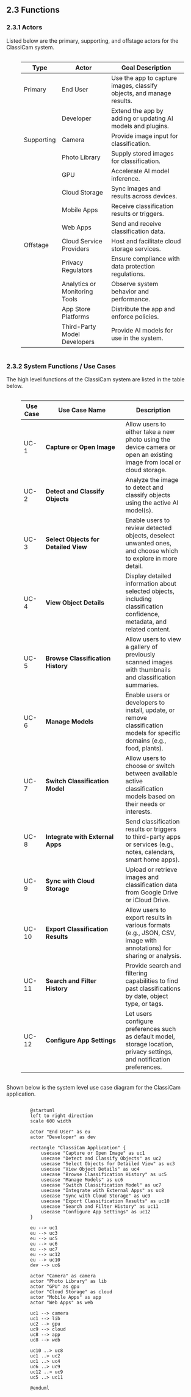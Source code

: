 ## 2.3 Functions

### 2.3.1 Actors
Listed below are the primary, supporting, and offstage actors for the ClassiCam system.

<div style="display: flex; justify-content: center;"><div style="font-size: 0.9em; max-width:85%; line-height:1.4">

| Type       | Actor                         | Goal Description                                                     |
| ---------- | ----------------------------- | -------------------------------------------------------------------- |
| Primary    | End User                      | Use the app to capture images, classify objects, and manage results. |
|            | Developer                     | Extend the app by adding or updating AI models and plugins.          |
| Supporting | Camera                        | Provide image input for classification.                              |
|            | Photo Library                 | Supply stored images for classification.                             |
|            | GPU                           | Accelerate AI model inference.                                       |
|            | Cloud Storage                 | Sync images and results across devices.                              |
|            | Mobile Apps                   | Receive classification results or triggers.                          |
|            | Web Apps                      | Send and receive classification data.                                |
| Offstage   | Cloud Service Providers       | Host and facilitate cloud storage services.                          |
|            | Privacy Regulators            | Ensure compliance with data protection regulations.                  |
|            | Analytics or Monitoring Tools | Observe system behavior and performance.                             |
|            | App Store Platforms           | Distribute the app and enforce policies.                             |
|            | Third-Party Model Developers  | Provide AI models for use in the system.                             |

</div></div>


### 2.3.2 System Functions / Use Cases
The high level functions of the ClassiCam system are listed in the table below.

<div style="display: flex; justify-content: center;"><div style="font-size: 0.9em; max-width:85%; line-height:1.4">

| Use Case | <div style="width:190px;">Use Case Name</div>  | Description                                                                                                                   |
| -------- | ---------------------------------------------- | ----------------------------------------------------------------------------------------------------------------------------- |
| UC-1     | **Capture or Open Image**                      | Allow users to either take a new photo using the device camera or open an existing image from local or cloud storage.         |
| UC-2     | **Detect and Classify Objects**                | Analyze the image to detect and classify objects using the active AI model(s).                                                |
| UC-3     | **Select Objects for Detailed View**           | Enable users to review detected objects, deselect unwanted ones, and choose which to explore in more detail.                  |
| UC-4     | **View Object Details**                        | Display detailed information about selected objects, including classification confidence, metadata, and related content.      |
| UC-5     | **Browse Classification History**              | Allow users to view a gallery of previously scanned images with thumbnails and classification summaries.                      |
| UC-6     | **Manage Models**                              | Enable users or developers to install, update, or remove classification models for specific domains (e.g., food, plants).     |
| UC-7     | **Switch Classification Model**                | Allow users to choose or switch between available active classification models based on their needs or interests.             |
| UC-8     | **Integrate with External Apps**               | Send classification results or triggers to third-party apps or services (e.g., notes, calendars, smart home apps).            |
| UC-9     | **Sync with Cloud Storage**                    | Upload or retrieve images and classification data from Google Drive or iCloud Drive.                                          |
| UC-10    | **Export Classification Results**              | Allow users to export results in various formats (e.g., JSON, CSV, image with annotations) for sharing or analysis.           |
| UC-11    | **Search and Filter History**                  | Provide search and filtering capabilities to find past classifications by date, object type, or tags.                         |
| UC-12    | **Configure App Settings**                     | Let users configure preferences such as default model, storage location, privacy settings, and notification preferences.      |

</div></div>

<p>

Shown below is the system level use case diagram for the ClassiCam application.

<div style="display: flex; justify-content: center;"><div style="max-width:800px">

```puml
@startuml
left to right direction
scale 600 width

actor "End User" as eu
actor "Developer" as dev

rectangle "ClassiCam Application" {
    usecase "Capture or Open Image" as uc1
    usecase "Detect and Classify Objects" as uc2
    usecase "Select Objects for Detailed View" as uc3
    usecase "View Object Details" as uc4
    usecase "Browse Classification History" as uc5
    usecase "Manage Models" as uc6
    usecase "Switch Classification Model" as uc7
    usecase "Integrate with External Apps" as uc8
    usecase "Sync with Cloud Storage" as uc9
    usecase "Export Classification Results" as uc10
    usecase "Search and Filter History" as uc11
    usecase "Configure App Settings" as uc12
}

eu --> uc1
eu --> uc3
eu --> uc5
eu --> uc6
eu --> uc7
eu --> uc12
eu --> uc10
dev --> uc6

actor "Camera" as camera
actor "Photo Library" as lib
actor "GPU" as gpu
actor "Cloud Storage" as cloud
actor "Mobile Apps" as app
actor "Web Apps" as web

uc1 --> camera
uc1 --> lib
uc2 --> gpu
uc9 --> cloud
uc8 --> app
uc8 --> web

uc10 ..> uc8
uc1 ..> uc2
uc1 ..> uc4
uc6 ..> uc9
uc12 ..> uc9
uc5 ..> uc11

@enduml
```

</div></div>